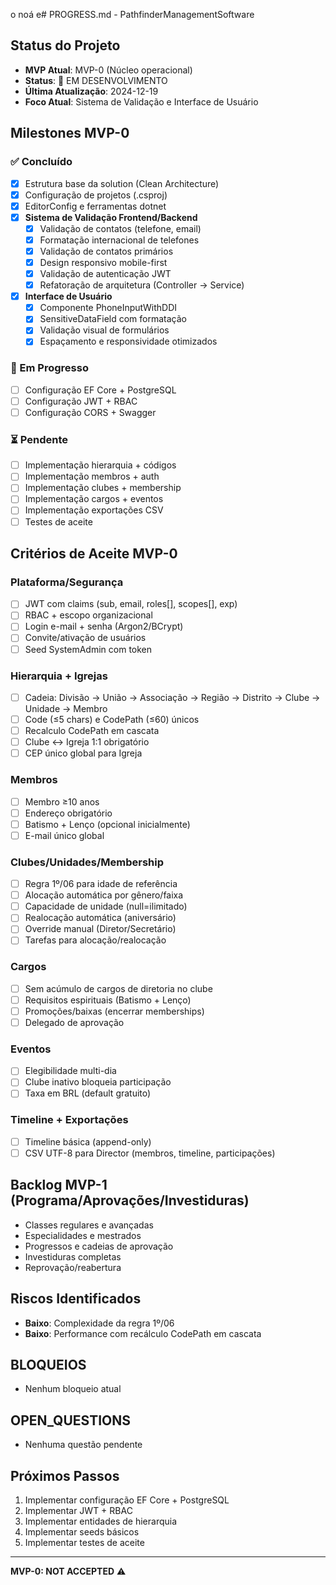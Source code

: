 o noá e# PROGRESS.md - PathfinderManagementSoftware

## Status do Projeto

- **MVP Atual**: MVP-0 (Núcleo operacional)
- **Status**: 🚧 EM DESENVOLVIMENTO
- **Última Atualização**: 2024-12-19
- **Foco Atual**: Sistema de Validação e Interface de Usuário

## Milestones MVP-0

### ✅ Concluído

- [x] Estrutura base da solution (Clean Architecture)
- [x] Configuração de projetos (.csproj)
- [x] EditorConfig e ferramentas dotnet
- [x] **Sistema de Validação Frontend/Backend**
  - [x] Validação de contatos (telefone, email)
  - [x] Formatação internacional de telefones
  - [x] Validação de contatos primários
  - [x] Design responsivo mobile-first
  - [x] Validação de autenticação JWT
  - [x] Refatoração de arquitetura (Controller → Service)
- [x] **Interface de Usuário**
  - [x] Componente PhoneInputWithDDI
  - [x] SensitiveDataField com formatação
  - [x] Validação visual de formulários
  - [x] Espaçamento e responsividade otimizados

### 🚧 Em Progresso

- [ ] Configuração EF Core + PostgreSQL
- [ ] Configuração JWT + RBAC
- [ ] Configuração CORS + Swagger

### ⏳ Pendente

- [ ] Implementação hierarquia + códigos
- [ ] Implementação membros + auth
- [ ] Implementação clubes + membership
- [ ] Implementação cargos + eventos
- [ ] Implementação exportações CSV
- [ ] Testes de aceite

## Critérios de Aceite MVP-0

### Plataforma/Segurança

- [ ] JWT com claims (sub, email, roles[], scopes[], exp)
- [ ] RBAC + escopo organizacional
- [ ] Login e-mail + senha (Argon2/BCrypt)
- [ ] Convite/ativação de usuários
- [ ] Seed SystemAdmin com token

### Hierarquia + Igrejas

- [ ] Cadeia: Divisão → União → Associação → Região → Distrito → Clube → Unidade → Membro
- [ ] Code (≤5 chars) e CodePath (≤60) únicos
- [ ] Recalculo CodePath em cascata
- [ ] Clube ↔ Igreja 1:1 obrigatório
- [ ] CEP único global para Igreja

### Membros

- [ ] Membro ≥10 anos
- [ ] Endereço obrigatório
- [ ] Batismo + Lenço (opcional inicialmente)
- [ ] E-mail único global

### Clubes/Unidades/Membership

- [ ] Regra 1º/06 para idade de referência
- [ ] Alocação automática por gênero/faixa
- [ ] Capacidade de unidade (null=ilimitado)
- [ ] Realocação automática (aniversário)
- [ ] Override manual (Diretor/Secretário)
- [ ] Tarefas para alocação/realocação

### Cargos

- [ ] Sem acúmulo de cargos de diretoria no clube
- [ ] Requisitos espirituais (Batismo + Lenço)
- [ ] Promoções/baixas (encerrar memberships)
- [ ] Delegado de aprovação

### Eventos

- [ ] Elegibilidade multi-dia
- [ ] Clube inativo bloqueia participação
- [ ] Taxa em BRL (default gratuito)

### Timeline + Exportações

- [ ] Timeline básica (append-only)
- [ ] CSV UTF-8 para Director (membros, timeline, participações)

## Backlog MVP-1 (Programa/Aprovações/Investiduras)

- Classes regulares e avançadas
- Especialidades e mestrados
- Progressos e cadeias de aprovação
- Investiduras completas
- Reprovação/reabertura

## Riscos Identificados

- **Baixo**: Complexidade da regra 1º/06
- **Baixo**: Performance com recálculo CodePath em cascata

## BLOQUEIOS

- Nenhum bloqueio atual

## OPEN_QUESTIONS

- Nenhuma questão pendente

## Próximos Passos

1. Implementar configuração EF Core + PostgreSQL
2. Implementar JWT + RBAC
3. Implementar entidades de hierarquia
4. Implementar seeds básicos
5. Implementar testes de aceite

---

**MVP-0: NOT ACCEPTED** ⚠️
